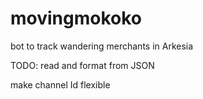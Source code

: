# movingmokoko

<a href = "https://github.com/orangegarage/movingmokoko/blob/main/mokoko.png?raw=true " height = "300"> </a>

bot to track wandering merchants in Arkesia

TODO: read and format from JSON

make channel Id flexible
